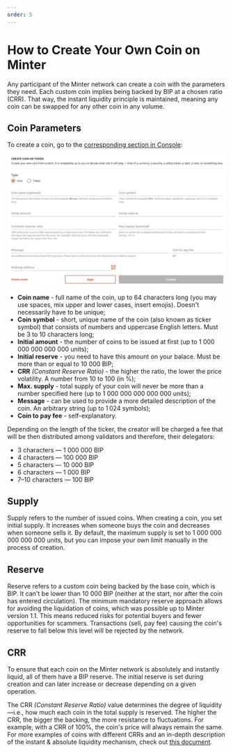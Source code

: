 ```yaml
---
order: 5
---
```


# How to Create Your Own Coin on Minter

Any participant of the Minter network can create a coin with the parameters they need. Each custom coin implies being backed by BIP at a chosen ratio (CRR). That way, the instant liquidity principle is maintained, meaning any coin can be swapped for any other coin in any volume.

## Coin Parameters

To create a coin, go to the [corresponding section in Console](https://console.minter.network/coiner):

![Create coin](/assets/img/docs/create-coin-en.png)

- **Coin name** - full name of the coin, up to 64 characters long (you may use spaces, mix upper and lower cases, insert emojis). Doesn't necessarily have to be unique;
- **Coin symbol** - short, unique name of the coin (also known as ticker symbol) that consists of numbers and uppercase English letters. Must be 3 to 10 characters long;
- **Initial amount** - the number of coins to be issued at first (up to 1 000 000 000 000 000 units);
- **Initial reserve** - you need to have this amount on your balace. Must be more than or equal to 10 000 BIP;
- **CRR** *(Constant Reserve Ratio)* - the higher the ratio, the lower the price volatility. A number from 10 to 100 (in %);
- **Max. supply** - total supply of your coin will never be more than a number specified here (up to 1 000 000 000 000 000 units);
- **Message** - can be used to provide a more detailed description of the coin. An arbitrary string (up to 1 024 symbols);
- **Coin to pay fee** - self-explanatory.

Depending on the length of the ticker, the creator will be charged a fee that will be then distributed among validators and therefore, their delegators:

- 3 characters — 1 000 000 BIP
- 4 characters — 100 000 BIP
- 5 characters — 10 000 BIP
- 6 characters — 1 000 BIP
- 7–10 characters — 100 BIP

## Supply

Supply refers to the number of issued coins. When creating a coin, you set initial supply. It increases when someone buys the coin and decreases when someone sells it. By default, the maximum supply is set to 1 000 000 000 000 000 units, but you can impose your own limit manually in the process of creation.

## Reserve

Reserve refers to a custom coin being backed by the base coin, which is BIP. It can't be lower than 10 000 BIP (neither at the start, nor after the coin has entered circulation). The minimum mandatory reserve approach allows for avoiding the liquidation of coins, which was possible up to Minter version 1.1. This means reduced risks for potential buyers and fewer opportunities for scammers. Transactions (sell, pay fee) causing the coin's reserve to fall below this level will be rejected by the network.

## CRR

To ensure that each coin on the Minter network is absolutely and instantly liquid, all of them have a BIP reserve. The initial reserve is set during creation and can later increase or decrease depending on a given operation.

The CRR *(Constant Reserve Ratio)* value determines the degree of liquidity—i.e., how much each coin in the total supply is reserved. The higher the CRR, the bigger the backing, the more resistance to fluctuations. For example, with a CRR of 100%, the coin's price will always remain the same. For more examples of coins with different CRRs and an in-depth description of the instant & absolute liquidity mechanism, check out [this document](https://about.minter.network/Minter_PCO.pdf).
